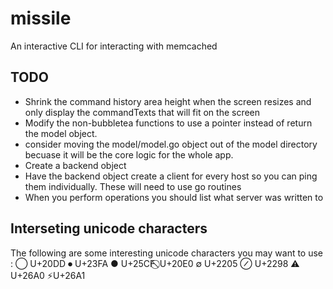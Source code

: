 # missile
An interactive CLI for interacting with memcached

## TODO

- Shrink the command history area height when the screen resizes and only display the commandTexts that will fit on the screen
- Modify the non-bubbletea functions to use a pointer instead of return the model object.
- consider moving the model/model.go object out of the model directory becuase it will be the core logic for the whole app.
- Create a backend object
- Have the backend object create a client for every host so you can ping them individually. These will need to use go routines
- When you perform operations you should list what server was written to

## Interseting unicode characters
The following are some interesting unicode characters you may want to use
:  ⃝ U+20DD
⏺ U+23FA
● U+25CF
⃠ U+20E0
∅ U+2205
⊘ U+2298
⚠ U+26A0
⚡U+26A1

